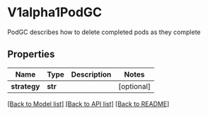 # V1alpha1PodGC

PodGC describes how to delete completed pods as they complete
## Properties
Name | Type | Description | Notes
------------ | ------------- | ------------- | -------------
**strategy** | **str** |  | [optional] 

[[Back to Model list]](../README.md#documentation-for-models) [[Back to API list]](../README.md#documentation-for-api-endpoints) [[Back to README]](../README.md)


